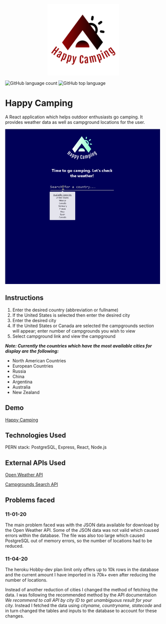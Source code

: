 <p align="center">
  <img width="230" height="230" src="client/public/logo2.png">
</p>

![GitHub language count](https://img.shields.io/github/languages/count/DavidHuerta11/happy-camping?style=flat-square)
![GitHub top language](https://img.shields.io/github/languages/top/DavidHuerta11/happy-camping?color=yellow&logo=javascript&style=flat-square)

# Happy Camping

A React application which helps outdoor enthusiasts go camping. 
It provides weather data as well as campground locations for the user.

<img width="500" height="500" src="client/src/img/Happy_Camping_Gif.gif">

## Instructions

1. Enter the desired country (abbreviation or fullname)
2. If the United States is selected then enter the desired city
3. Enter the desired city
4. If the United States or Canada are selected the campgrounds section will appear; enter number of campgrounds you wish to view
5. Select campground link and view the campground

***Note: Currently the countries which have the most available cities for display are the following:***
- North American Countries
- European Countries
- Russia
- China
- Argentina
- Australia
- New Zealand

## Demo

[Happy Camping](https://happy-camping.herokuapp.com/)

## Technologies Used

PERN stack: PostgreSQL, Express, React, Node.js

## External APIs Used

[Open Weather API](https://openweathermap.org/api)

[Campgrounds Search API](https://developer.active.com/docs/read/Campground_Search_API)

## Problems faced

### 11-01-20
The main problem faced was with the JSON data available for download by the Open Weather API. Some of the JSON data was not valid which caused errors within the database. The file was also too large which caused PostgreSQL out of memory errors, so the number of locations had to be reduced.

### 11-04-20
The heroku Hobby-dev plan limit only offers up to 10k rows in the database and the current amount I have imported in is 70k+ even after reducing the number of locations. 

Instead of another reduction of cities I changed the method of fetching the data. I was following the recommended method by the API documentation *We recommend to call API by city ID to get unambiguous result for your city.* Instead I fetched the data using *cityname, countryname, statecode* and in turn changed the tables and inputs to the database to account for these changes.

